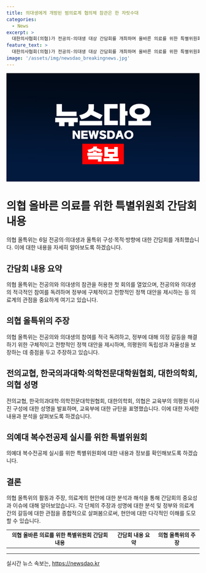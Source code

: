 ```yaml
---
title: 의대생에게 개방된 범의료계 협의체 참관은 한 자릿수대
categories:
  - News
excerpt: >
  대한의사협회(의협)가 전공의·의대생 대상 간담회를 개최하며 올바른 의료를 위한 특별위원회(올특위)의 구성·목적·방향을 고심하고 있다. 올특위는 전공의와 의대생의 참여를 적극 독려하며, 정부에 의정 갈등을 해결하는 구체적 정책 대안을 제시하라고 요구했다. 또한, 교육부의 의평원 이사진 구성 변경에 대한 반대를 표명하며, 의료계와 교육부 간의 갈등을 공개했다. 전공의와 의대생의 참여를 허용한 첫 회의에도 불구하고 참관인원은 제한적이며, 의료계 단체들은 의평원의 독립성과 자율성을 지켜야 한다고 주장했다.
feature_text: >
  대한의사협회(의협)가 전공의·의대생 대상 간담회를 개최하며 올바른 의료를 위한 특별위원회(올특위)의 구성·목적·방향을 고심하고 있다. 올특위는 전공의와 의대생의 참여를 적극 독려하며, 정부에 의정 갈등을 해결하는 구체적 정책 대안을 제시하라고 요구했다. 또한, 교육부의 의평원 이사진 구성 변경에 대한 반대를 표명하며, 의료계와 교육부 간의 갈등을 공개했다. 전공의와 의대생의 참여를 허용한 첫 회의에도 불구하고 참관인원은 제한적이며, 의료계 단체들은 의평원의 독립성과 자율성을 지켜야 한다고 주장했다.
image: '/assets/img/newsdao_breakingnews.jpg'
---
```


<p><img src="/assets/img/newsdao_breakingnews.jpg" alt="implanttips 속보" /></p>

<h1 data-ke-size="size26">의협 올바른 의료를 위한 특별위원회 간담회 내용</h1>

<p data-ke-size="size16">의협 올특위는 6일 전공의·의대생과 올특위 구성·목적·방향에 대한 간담회를 개최했습니다. 이에 대한 내용을 자세히 알아보도록 하겠습니다.</p>

<h2 data-ke-size="size24">간담회 내용 요약</h2>

<p data-ke-size="size16">의협 올특위는 전공의와 의대생의 참관을 허용한 첫 회의를 열었으며, 전공의와 의대생의 적극적인 참여를 독려하며 정부에 구체적이고 전향적인 정책 대안을 제시하는 등 의료계의 관점을 중요하게 여기고 있습니다.</p>

<h2 data-ke-size="size24">의협 올특위의 주장</h2>

<p data-ke-size="size16">의협 올특위는 전공의와 의대생의 참여를 적극 독려하고, 정부에 대해 의정 갈등을 해결하기 위한 구체적이고 전향적인 정책 대안을 제시하며, 의평원의 독립성과 자율성을 보장하는 데 중점을 두고 주장하고 있습니다.</p>

<h2 data-ke-size="size24">전의교협, 한국의과대학∙의학전문대학원협회, 대한의학회, 의협 성명</h2>

<p data-ke-size="size16">전의교협, 한국의과대학∙의학전문대학원협회, 대한의학회, 의협은 교육부의 의평원 이사진 구성에 대한 성명을 발표하며, 교육부에 대한 규탄을 표명했습니다. 이에 대한 자세한 내용과 분석을 살펴보도록 하겠습니다.</p>

<h2 data-ke-size="size24">의예대 복수전공제 실시를 위한 특별위원회</h2>

<p data-ke-size="size16">의예대 복수전공제 실시를 위한 특별위원회에 대한 내용과 정보를 확인해보도록 하겠습니다.</p>

<h2 data-ke-size="size24">결론</h2>

<p data-ke-size="size16">의협 올특위의 활동과 주장, 의료계의 현안에 대한 분석과 해석을 통해 간담회의 중요성과 이슈에 대해 알아보았습니다. 각 단체의 주장과 성명에 대한 분석 및 정부와 의료계 간의 갈등에 대한 관점을 종합적으로 살펴봄으로써, 현안에 대한 다각적인 이해를 도모할 수 있습니다.</p>

<table>
    <tr>
        <td style="text-align: center; height: 17px;"><b>의협 올바른 의료를 위한 특별위원회 간담회 내용</b></td>
        <td style="text-align: center; height: 17px;"><b>간담회 내용 요약</b></td>
        <td style="text-align: center; height: 17px;"><b>의협 올특위의 주장</b></td>
    </tr>
</table>

<p><hr></p>
실시간 뉴스 속보는, <a href="https://newsdao.kr" rel="dofollow">https://newsdao.kr</a>


